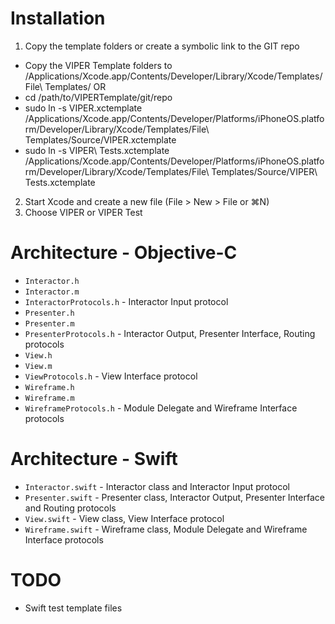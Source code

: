 # Installation

1. Copy the template folders or create a symbolic link to the GIT repo
  - Copy the VIPER Template folders to /Applications/Xcode.app/Contents/Developer/Library/Xcode/Templates/File\ Templates/
   OR
  - cd /path/to/VIPERTemplate/git/repo
  - sudo ln -s VIPER.xctemplate /Applications/Xcode.app/Contents/Developer/Platforms/iPhoneOS.platform/Developer/Library/Xcode/Templates/File\ Templates/Source/VIPER.xctemplate
  - sudo ln -s VIPER\ Tests.xctemplate /Applications/Xcode.app/Contents/Developer/Platforms/iPhoneOS.platform/Developer/Library/Xcode/Templates/File\ Templates/Source/VIPER\ Tests.xctemplate
2. Start Xcode and create a new file (File > New > File or ⌘N)
3. Choose VIPER or VIPER Test

# Architecture - Objective-C

- `Interactor.h`
- `Interactor.m`
- `InteractorProtocols.h` - Interactor Input protocol
- `Presenter.h`
- `Presenter.m`
- `PresenterProtocols.h` - Interactor Output, Presenter Interface, Routing protocols
- `View.h`
- `View.m`
- `ViewProtocols.h` - View Interface protocol
- `Wireframe.h`
- `Wireframe.m`
- `WireframeProtocols.h` - Module Delegate and Wireframe Interface protocols

# Architecture - Swift

- `Interactor.swift` - Interactor class and Interactor Input protocol
- `Presenter.swift` - Presenter class, Interactor Output, Presenter Interface and Routing protocols
- `View.swift` - View class, View Interface protocol
- `Wireframe.swift` - Wireframe class, Module Delegate and Wireframe Interface protocols

# TODO

- Swift test template files
